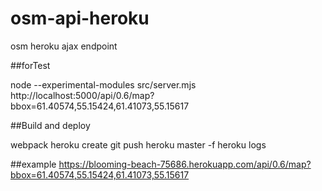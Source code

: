 # osm-api-heroku
osm heroku ajax endpoint


##forTest

node --experimental-modules src/server.mjs
http://localhost:5000/api/0.6/map?bbox=61.40574,55.15424,61.41073,55.15617


##Build and deploy

webpack
heroku create
git push heroku master -f
heroku logs

##example
https://blooming-beach-75686.herokuapp.com/api/0.6/map?bbox=61.40574,55.15424,61.41073,55.15617
